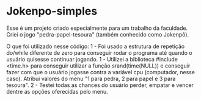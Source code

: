 # Jokenpo-simples

Esse é um projeto criado especialmente para um trabalho da faculdade. Criei o jogo "pedra-papel-tesoura" (também conhecido como Jokenpô).

O que foi utilizado nesse código:
1 - Foi usado a estrutura de repetição do/while diferente de zero para conseguir rodar o programa até quando o usuário quisesse continuar jogando.
1 - Utilizei a biblioteca #include <time.h> para conseguir utilizar a função srand(time(NULL)) e conseguir fazer com que o usuário jogasse contra a variável cpu (computador, nesse caso). Atribui valores do menu "1 para pedra, 2 para papel e 3 para tesoura".
2 - Testei todas as chances do usuário perder, empatar e vencer dentre as opções oferecidas pelo menu. 
